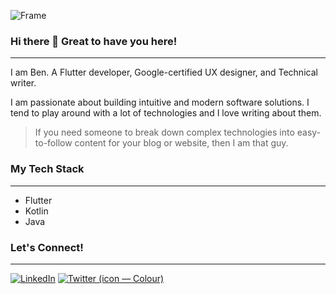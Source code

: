 
![Frame](https://github.com/onwurahben/onwurahben/assets/49011942/48a297c4-56f8-42fb-b338-e23bf2cbeab0)

### Hi there 👋 Great to have you here!
---

I am Ben. A Flutter developer, Google-certified UX designer, and Technical writer.

I am passionate about building intuitive and modern software solutions. I tend to play around with a lot of technologies and I love writing about them. 

> If you need someone to break down complex technologies into easy-to-follow content for your blog or website, then I am that guy.

### My Tech Stack
---
- Flutter
- Kotlin
- Java 

### Let's Connect!
---

[![LinkedIn](https://github.com/onwurahben/onwurahben/assets/49011942/a3b6dd89-713f-46d4-b881-d58940a60a97)](https://www.linkedin.com/in/ben-onwurah/)
[![Twitter (icon — Colour)](https://github.com/onwurahben/onwurahben/assets/49011942/b37216d4-9a99-464b-b4f7-80a080f7eb68)](https://twitter.com/_flutterbaby)
